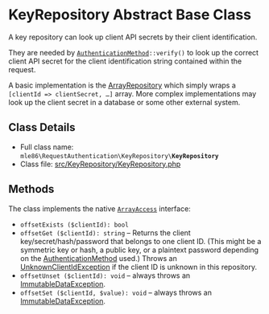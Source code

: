 # KeyRepository Abstract Base Class

A key repository can look up client API secrets
by their client identification.

They are needed by <code>[AuthenticationMethod]::verify()</code>
to look up the correct client API secret
for the client identification string
contained within the request.

A basic implementation is the [ArrayRepository] which simply wraps a <code>[clientId => clientSecret, …]</code> array.
More complex implementations may look up the client secret in a database or some other external system.

[Exceptions]: Exceptions.md
[AuthenticationMethod]: Class_AuthenticationMethod.md
[RequestAuthenticator]: Class_RequestAuthenticator.md
[RequestVerifier]: Class_RequestVerifier.md
[ArrayRepository]: Class_ArrayRepository.md


## Class Details

* Full class name: <code>mle86\\RequestAuthentication\\KeyRepository\\<b>KeyRepository</b></code>
* Class file: [src/KeyRepository/KeyRepository.php](../src/KeyRepository/KeyRepository.php)


## Methods

The class implements the native [`ArrayAccess`](http://php.net/manual/class.arrayaccess.php) interface:

* <code>offsetExists ($clientId): bool</code>
* <code>offsetGet ($clientId): string</code> – Returns the client key/secret/hash/password that belongs to one client ID.
    (This might be a symmetric key or hash, a public key, or a plaintext password depending on the [AuthenticationMethod] used.)
    Throws an [UnknownClientIdException][Exceptions] if the client ID is unknown in this repository.
* <code>offsetUnset ($clientId): void</code> – always throws an [ImmutableDataException][Exceptions].
* <code>offsetSet ($clientId, $value): void</code> – always throws an [ImmutableDataException][Exceptions].


